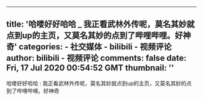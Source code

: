 
---
title: '哈喽好好哈哈 _ 我正看武林外传呢，莫名其妙就点到up的主页，又莫名其妙的点到了哔哩哔哩。好神奇'
categories: 
    - 社交媒体
    - bilibili - 视频评论
author: bilibili - 视频评论
comments: false
date: Fri, 17 Jul 2020 00:54:52 GMT
thumbnail: ''
---

<div>   
哈喽好好哈哈 : 我正看武林外传呢，莫名其妙就点到up的主页，又莫名其妙的点到了哔哩哔哩。好神奇  
</div>
            